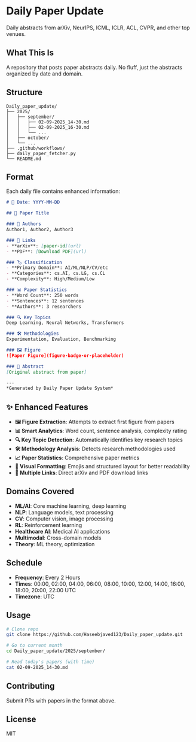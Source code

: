 # Daily Paper Update

Daily abstracts from arXiv, NeurIPS, ICML, ICLR, ACL, CVPR, and other top venues.

## What This Is

A repository that posts paper abstracts daily. No fluff, just the abstracts organized by date and domain.

## Structure

```
Daily_paper_update/
├── 2025/
│   ├── september/
│   │   ├── 02-09-2025_14-30.md
│   │   ├── 02-09-2025_16-30.md
│   │   └── ...
│   ├── october/
│   └── ...
├── .github/workflows/
├── daily_paper_fetcher.py
└── README.md
```

## Format

Each daily file contains enhanced information:

```markdown
# 📅 Date: YYYY-MM-DD

## 📄 Paper Title

### 👥 Authors
Author1, Author2, Author3

### 🔗 Links
- **arXiv**: [paper-id](url)
- **PDF**: [Download PDF](url)

### 🏷️ Classification
- **Primary Domain**: AI/ML/NLP/CV/etc
- **Categories**: cs.AI, cs.LG, cs.CL
- **Complexity**: High/Medium/Low

### 📊 Paper Statistics
- **Word Count**: 250 words
- **Sentences**: 12 sentences
- **Authors**: 3 researchers

### 🔍 Key Topics
Deep Learning, Neural Networks, Transformers

### 🛠️ Methodologies
Experimentation, Evaluation, Benchmarking

### 🖼️ Figure
![Paper Figure](figure-badge-or-placeholder)

### 📝 Abstract
[Original abstract from paper]

---
*Generated by Daily Paper Update System*
```

## ✨ Enhanced Features

- **🖼️ Figure Extraction**: Attempts to extract first figure from papers
- **📊 Smart Analytics**: Word count, sentence analysis, complexity rating
- **🔍 Key Topic Detection**: Automatically identifies key research topics
- **🛠️ Methodology Analysis**: Detects research methodologies used
- **📈 Paper Statistics**: Comprehensive paper metrics
- **🎨 Visual Formatting**: Emojis and structured layout for better readability
- **🔗 Multiple Links**: Direct arXiv and PDF download links

## Domains Covered

- **ML/AI**: Core machine learning, deep learning
- **NLP**: Language models, text processing
- **CV**: Computer vision, image processing
- **RL**: Reinforcement learning
- **Healthcare AI**: Medical AI applications
- **Multimodal**: Cross-domain models
- **Theory**: ML theory, optimization

## Schedule

- **Frequency**: Every 2 Hours
- **Times**: 00:00, 02:00, 04:00, 06:00, 08:00, 10:00, 12:00, 14:00, 16:00, 18:00, 20:00, 22:00 UTC
- **Timezone**: UTC

## Usage

```bash
# Clone repo
git clone https://github.com/Haseebjaved123/Daily_paper_update.git

# Go to current month
cd Daily_paper_update/2025/september/

# Read today's papers (with time)
cat 02-09-2025_14-30.md
```

## Contributing

Submit PRs with papers in the format above.

## License

MIT
